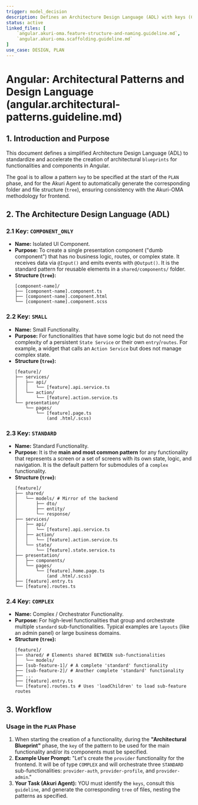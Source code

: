 ```yaml
---
trigger: model_decision
description: Defines an Architecture Design Language (ADL) with keys (COMPONENT_ONLY, SMALL, STANDARD, COMPLEX) to quickly generate functionality blueprints in Angular, aligned with the Akuri-OMA methodology.
status: active
linked_files: [
    `angular.akuri-oma.feature-structure-and-naming.guideline.md`,
    `angular.akuri-oma.scaffolding.guideline.md`
]
use_case: DESIGN, PLAN
---
```


# Angular: Architectural Patterns and Design Language (angular.architectural-patterns.guideline.md)

## 1. Introduction and Purpose

This document defines a simplified Architecture Design Language (ADL) to standardize and accelerate the creation of architectural `blueprints` for functionalities and components in Angular.

The goal is to allow a pattern `key` to be specified at the start of the `PLAN` phase, and for the Akuri Agent to automatically generate the corresponding folder and file structure (`tree`), ensuring consistency with the Akuri-OMA methodology for frontend.

## 2. The Architecture Design Language (ADL)

### 2.1 Key: `COMPONENT_ONLY`

-   **Name:** Isolated UI Component.
-   **Purpose:** To create a single presentation component ("dumb component") that has no business logic, routes, or complex state. It receives data via `@Input()` and emits events with `@Output()`. It is the standard pattern for reusable elements in a `shared/components/` folder.
-   **Structure (`tree`):**
    ```
    [component-name]/
    ├── [component-name].component.ts
    ├── [component-name].component.html
    └── [component-name].component.scss
    ```

### 2.2 Key: `SMALL`

-   **Name:** Small Functionality.
-   **Purpose:** For functionalities that have some logic but do not need the complexity of a persistent `State Service` or their own `entry`/`routes`. For example, a widget that calls an `Action Service` but does not manage complex state.
-   **Structure (`tree`):**
    ```
    [feature]/
    ├── services/
    │   ├── api/
    │   │   └── [feature].api.service.ts
    │   └── action/
    │       └── [feature].action.service.ts
    └── presentation/
        └── pages/
            └── [feature].page.ts
                (and .html/.scss)
    ```

### 2.3 Key: `STANDARD`

-   **Name:** Standard Functionality.
-   **Purpose:** It is the **main and most common pattern** for any functionality that represents a screen or a set of screens with its own state, logic, and navigation. It is the default pattern for submodules of a `complex` functionality.
-   **Structure (`tree`):**
    ```
    [feature]/
    ├── shared/
    │   └── models/ # Mirror of the backend
    │       ├── dto/
    │       ├── entity/
    │       └── response/
    ├── services/
    │   ├── api/
    │   │   └── [feature].api.service.ts
    │   ├── action/
    │   │   └── [feature].action.service.ts
    │   └── state/
    │       └── [feature].state.service.ts
    ├── presentation/
    │   ├── components/
    │   └── pages/
    │       └── [feature].home.page.ts
    │           (and .html/.scss)
    ├── [feature].entry.ts
    └── [feature].routes.ts
    ```

### 2.4 Key: `COMPLEX`

-   **Name:** Complex / Orchestrator Functionality.
-   **Purpose:** For high-level functionalities that group and orchestrate multiple `standard` sub-functionalities. Typical examples are `layouts` (like an admin panel) or large business domains.
-   **Structure (`tree`):**
    ```
    [feature]/
    ├── shared/ # Elements shared BETWEEN sub-functionalities
    │   └── models/
    ├── [sub-feature-1]/ # A complete 'standard' functionality
    ├── [sub-feature-2]/ # Another complete 'standard' functionality
    ├── ...
    ├── [feature].entry.ts
    └── [feature].routes.ts # Uses 'loadChildren' to load sub-feature routes
    ```

## 3. Workflow

### Usage in the `PLAN` Phase

1.  When starting the creation of a functionality, during the **"Architectural Blueprint"** phase, the `key` of the pattern to be used for the main functionality and/or its components must be specified.
2.  **Example User Prompt:** "Let's create the `provider` functionality for the frontend. It will be of type `COMPLEX` and will orchestrate three `STANDARD` sub-functionalities: `provider-auth`, `provider-profile`, and `provider-admin`."
3.  **Your Task (Akuri Agent):** YOU must identify the `keys`, consult this `guideline`, and generate the corresponding `tree` of files, nesting the patterns as specified.
